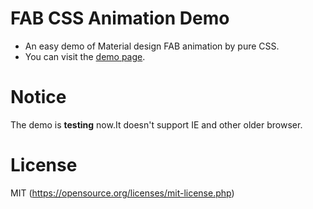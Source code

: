 # FAB CSS Animation Demo
- An easy demo of Material design FAB animation by pure CSS.
- You can visit the [demo page](https://zhang-kai.github.io/FAB-CSS-Animation-Demo/demo.html).

# Notice
The demo is **testing** now.It doesn't support IE and other older browser.

# License
MIT (https://opensource.org/licenses/mit-license.php)
